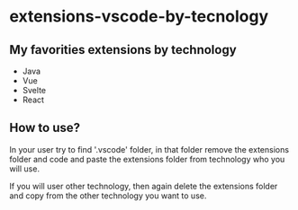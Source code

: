 # extensions-vscode-by-tecnology

## My favorities extensions by technology

*   Java
*   Vue
*   Svelte
*   React

## How to use?

In your user try to find '.vscode' folder, in that folder remove the extensions folder and code and paste the extensions folder from technology who you will use.

If you will user other technology, then again delete the extensions folder and copy from the other technology you want to use.

